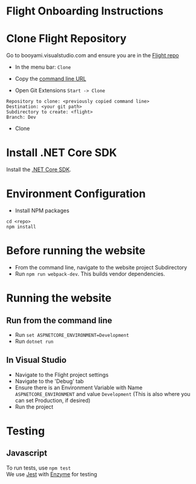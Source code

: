 # Flight Onboarding Instructions

# Clone Flight Repository
Go to booyami.visualstudio.com and ensure you are in the [Flight repo](https://booyami.visualstudio.com/Booyami/_git/Flight)

* In the menu bar: ``` Clone ```

* Copy the [command line URL](https://booyami.visualstudio.com/Booyami/_git/Flight)

* Open Git Extensions ``` Start -> Clone ```

``` Repository to clone: <previously copied command line> ```  
``` Destination: <your git path> ```  
``` Subdirectory to create: <flight> ```  
``` Branch: Dev ```

* Clone

# Install .NET Core SDK

Install the [.NET Core SDK](https://www.microsoft.com/net/core#windowscmd). 

# Environment Configuration

* Install NPM packages

``` cd <repo> ```  
``` npm install ```

# Before running the website
* From the command line, navigate to the website project Subdirectory
* Run ``` npm run webpack-dev ```.  This builds vendor dependencies. 

# Running the website
## Run from the command line
* Run ``` set ASPNETCORE_ENVIRONMENT=Development ```
* Run ``` dotnet run ```

## In Visual Studio
* Navigate to the Flight project settings
* Navigate to the 'Debug' tab
* Ensure there is an Environment Variable with Name ``` ASPNETCORE_ENVIRONMENT ``` and value ``` Development ```
(This is also where you can set Production, if desired)
* Run the project

# Testing
## Javascript
To run tests, use ``` npm test ```  
We use [Jest](https://facebook.github.io/jest/) with [Enzyme](https://github.com/airbnb/enzyme) for testing  
